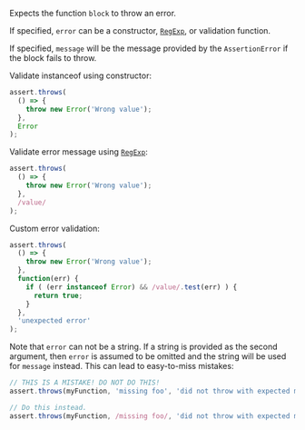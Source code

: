 <!-- YAML
added: v0.1.21
-->

Expects the function `block` to throw an error.

If specified, `error` can be a constructor, [`RegExp`][], or validation
function.

If specified, `message` will be the message provided by the `AssertionError` if
the block fails to throw.

Validate instanceof using constructor:

```js
assert.throws(
  () => {
    throw new Error('Wrong value');
  },
  Error
);
```

Validate error message using [`RegExp`][]:

```js
assert.throws(
  () => {
    throw new Error('Wrong value');
  },
  /value/
);
```

Custom error validation:

```js
assert.throws(
  () => {
    throw new Error('Wrong value');
  },
  function(err) {
    if ( (err instanceof Error) && /value/.test(err) ) {
      return true;
    }
  },
  'unexpected error'
);
```

Note that `error` can not be a string. If a string is provided as the second
argument, then `error` is assumed to be omitted and the string will be used for
`message` instead. This can lead to easy-to-miss mistakes:

```js
// THIS IS A MISTAKE! DO NOT DO THIS!
assert.throws(myFunction, 'missing foo', 'did not throw with expected message');

// Do this instead.
assert.throws(myFunction, /missing foo/, 'did not throw with expected message');
```

[Locked]: documentation.html#documentation_stability_index
[`assert.deepEqual()`]: #assert_assert_deepequal_actual_expected_message
[`assert.deepStrictEqual()`]: #assert_assert_deepstrictequal_actual_expected_message
[`assert.ok()`]: #assert_assert_ok_value_message
[`assert.throws()`]: #assert_assert_throws_block_error_message
[`Error`]: errors.html#errors_class_error
[`RegExp`]: https://developer.mozilla.org/en-US/docs/Web/JavaScript/Guide/Regular_Expressions
[`TypeError`]: errors.html#errors_class_typeerror
